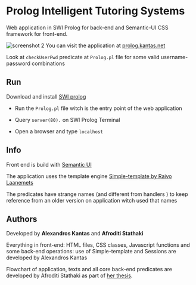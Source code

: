 # Prolog Intelligent Tutoring Systems
Web application in SWI Prolog for back-end and Semantic-UI CSS framework for front-end.

![screenshot 2](https://cloud.githubusercontent.com/assets/7612837/26174273/71599934-3b57-11e7-8ad0-2b08a0f1b38e.png)
You can visit the application at [prolog.kantas.net](http://prolog.kantas.net)

Look at `checkUserPwd` predicate at `Prolog.pl` file for some valid username-password combinations

## Run
Download and install [SWI prolog](http://www.swi-prolog.org/download/stable)

- Run the `Prolog.pl` file witch is the entry point of the web application

- Query `server(80).` on SWI Prolog Terminal

- Open a browser and type `localhost`

## Info

Front end is build with [Semantic UI](https://semantic-ui.com/)

The application uses the template engine [Simple-template by Raivo Laanemets](https://github.com/rla/simple-template)

The predicates have strange names (and different from handlers ) to keep reference from an older version on application witch used that names

## Authors

Developed by **Alexandros Kantas** and **Afroditi Stathaki**

Everything in front-end: HTML files, CSS classes, Javascript functions and some back-end operations: use of Simple-template and Sessions are developed by Alexandros Kantas

Flowchart of application, texts and all core back-end predicates are developed by Afroditi Stathaki as part of [her thesis](https://apothesis.lib.teicrete.gr/handle/11713/8504?locale-attribute=en).
